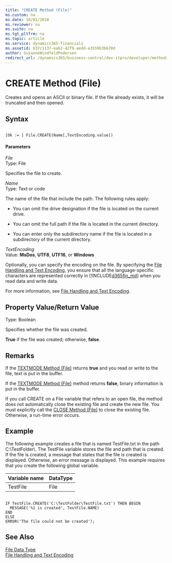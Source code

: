 ```yaml
---
title: "CREATE Method (File)"
ms.custom: na
ms.date: 10/01/2018
ms.reviewer: na
ms.suite: na
ms.tgt_pltfrm: na
ms.topic: article
ms.service: dynamics365-financials
ms.assetid: b37c1137-eab2-42f9-aedd-e3559b3b678d
author: SusanneWindfeldPedersen
redirect_url: /dynamics365/business-central/dev-itpro/developer/methods-auto/al-method-reference
---
```


 

# CREATE Method (File)
Creates and opens an ASCII or binary file. If the file already exists, it will be truncated and then opened.  
  
## Syntax  
  
```  
  
[Ok := ] File.CREATE(Name[,TextEncoding.value])  
```  
  
#### Parameters  
 *File*  
 Type: File  
  
 Specifies the file to create.  
  
 *Name*  
 Type: Text or code  
  
 The name of the file that include the path. The following rules apply:  
  
-   You can omit the drive designation if the file is located on the current drive.  
  
-   You can omit the full path if the file is located in the current directory.  
  
-   You can enter only the subdirectory name if the file is located in a subdirectory of the current directory.  
  
 *TextEncoding*  
 Value: **MsDos**, **UTF8**, **UTF16**, or **Windows**  
  
 Optionally, you can specify the encoding on the file. By specifying the [File Handling and Text Encoding](../devenv-file-handling-and-text-encoding.md), you ensure that all the language-specific characters are represented correctly in [!INCLUDE[d365fin_md](../includes/d365fin_md.md)] when you read data and write data.  
  
 For more information, see [File Handling and Text Encoding](../devenv-file-handling-and-text-encoding.md).  
  
## Property Value/Return Value  
 Type: Boolean  
  
 Specifies whether the file was created.  
  
 **True** if the file was created; otherwise, **false**.  
  
## Remarks  
 If the [TEXTMODE Method \(File\)](devenv-TEXTMODE-Method-File.md) returns **true** and you read or write to the file, text is put in the buffer.  
  
 If the [TEXTMODE Method \(File\)](devenv-TEXTMODE-Method-File.md) method returns **false**, binary information is put in the buffer.  
  
 If you call CREATE on a File variable that refers to an open file, the method does not automatically close the existing file and create the new file. You must explicitly call the [CLOSE Method \(File\)](devenv-CLOSE-Method-File.md) to close the existing file. Otherwise, a run-time error occurs.  
  
## Example  
 The following example creates a file that is named TestFile.txt in the path C:\\TestFolder\\. The TestFile variable stores the file and path that is created. If the file is created, a message that states that the file is created is displayed. Otherwise, an error message is displayed. This example requires that you create the following global variable.  
  
|Variable name|DataType|  
|-------------------|--------------|  
|TestFile|File|  
  
```  
  
IF TestFile.CREATE('C:\TestFolder\TestFile.txt') THEN BEGIN  
  MESSAGE('%1 is created', TestFile.NAME)  
END  
ELSE  
ERROR('The file could not be created');  
```  
  
## See Also  
 [File Data Type](../datatypes/devenv-File-Data-Type.md)   
 [File Handling and Text Encoding](../devenv-file-handling-and-text-encoding.md)
